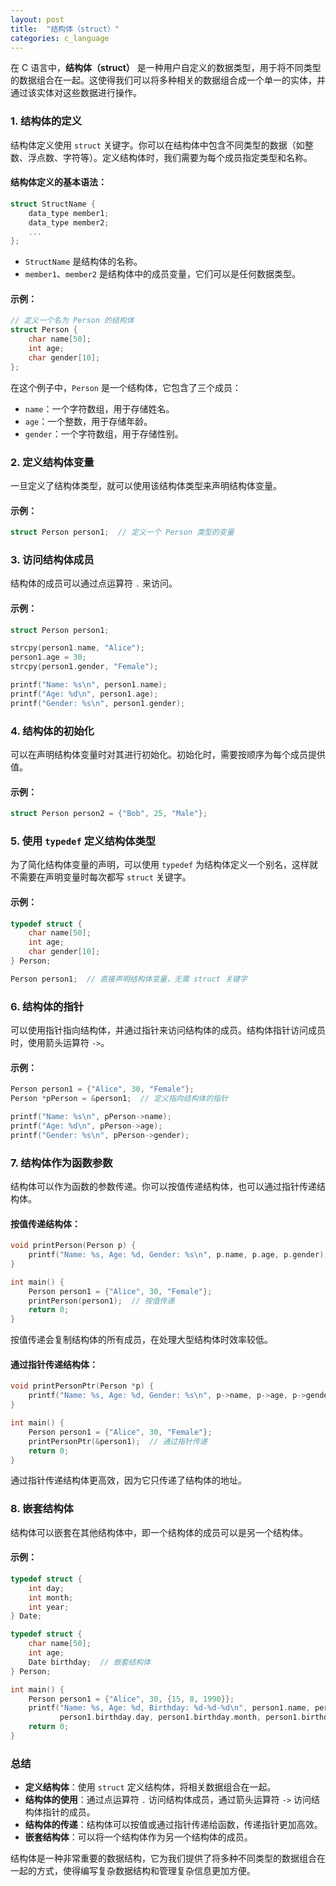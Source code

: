 ```yaml
---
layout: post
title:  "结构体（struct）"
categories: c_language
---
```


在 C 语言中，**结构体（struct）** 是一种用户自定义的数据类型，用于将不同类型的数据组合在一起。这使得我们可以将多种相关的数据组合成一个单一的实体，并通过该实体对这些数据进行操作。

### 1. **结构体的定义**

结构体定义使用 `struct` 关键字。你可以在结构体中包含不同类型的数据（如整数、浮点数、字符等）。定义结构体时，我们需要为每个成员指定类型和名称。

#### 结构体定义的基本语法：

```c
struct StructName {
    data_type member1;
    data_type member2;
    ...
};
```

- `StructName` 是结构体的名称。
- `member1`、`member2` 是结构体中的成员变量，它们可以是任何数据类型。

#### 示例：

```c
// 定义一个名为 Person 的结构体
struct Person {
    char name[50];
    int age;
    char gender[10];
};
```

在这个例子中，`Person` 是一个结构体，它包含了三个成员：
- `name`：一个字符数组，用于存储姓名。
- `age`：一个整数，用于存储年龄。
- `gender`：一个字符数组，用于存储性别。

### 2. **定义结构体变量**

一旦定义了结构体类型，就可以使用该结构体类型来声明结构体变量。

#### 示例：

```c
struct Person person1;  // 定义一个 Person 类型的变量
```

### 3. **访问结构体成员**

结构体的成员可以通过点运算符 `.` 来访问。

#### 示例：

```c
struct Person person1;

strcpy(person1.name, "Alice");
person1.age = 30;
strcpy(person1.gender, "Female");

printf("Name: %s\n", person1.name);
printf("Age: %d\n", person1.age);
printf("Gender: %s\n", person1.gender);
```

### 4. **结构体的初始化**

可以在声明结构体变量时对其进行初始化。初始化时，需要按顺序为每个成员提供值。

#### 示例：

```c
struct Person person2 = {"Bob", 25, "Male"};
```

### 5. **使用 `typedef` 定义结构体类型**

为了简化结构体变量的声明，可以使用 `typedef` 为结构体定义一个别名，这样就不需要在声明变量时每次都写 `struct` 关键字。

#### 示例：

```c
typedef struct {
    char name[50];
    int age;
    char gender[10];
} Person;

Person person1;  // 直接声明结构体变量，无需 struct 关键字
```

### 6. **结构体的指针**

可以使用指针指向结构体，并通过指针来访问结构体的成员。结构体指针访问成员时，使用箭头运算符 `->`。

#### 示例：

```c
Person person1 = {"Alice", 30, "Female"};
Person *pPerson = &person1;  // 定义指向结构体的指针

printf("Name: %s\n", pPerson->name);
printf("Age: %d\n", pPerson->age);
printf("Gender: %s\n", pPerson->gender);
```

### 7. **结构体作为函数参数**

结构体可以作为函数的参数传递。你可以按值传递结构体，也可以通过指针传递结构体。

#### 按值传递结构体：

```c
void printPerson(Person p) {
    printf("Name: %s, Age: %d, Gender: %s\n", p.name, p.age, p.gender);
}

int main() {
    Person person1 = {"Alice", 30, "Female"};
    printPerson(person1);  // 按值传递
    return 0;
}
```

按值传递会复制结构体的所有成员，在处理大型结构体时效率较低。

#### 通过指针传递结构体：

```c
void printPersonPtr(Person *p) {
    printf("Name: %s, Age: %d, Gender: %s\n", p->name, p->age, p->gender);
}

int main() {
    Person person1 = {"Alice", 30, "Female"};
    printPersonPtr(&person1);  // 通过指针传递
    return 0;
}
```

通过指针传递结构体更高效，因为它只传递了结构体的地址。

### 8. **嵌套结构体**

结构体可以嵌套在其他结构体中，即一个结构体的成员可以是另一个结构体。

#### 示例：

```c
typedef struct {
    int day;
    int month;
    int year;
} Date;

typedef struct {
    char name[50];
    int age;
    Date birthday;  // 嵌套结构体
} Person;

int main() {
    Person person1 = {"Alice", 30, {15, 8, 1990}};
    printf("Name: %s, Age: %d, Birthday: %d-%d-%d\n", person1.name, person1.age,
           person1.birthday.day, person1.birthday.month, person1.birthday.year);
    return 0;
}
```



### 总结

- **定义结构体**：使用 `struct` 定义结构体，将相关数据组合在一起。
- **结构体的使用**：通过点运算符 `.` 访问结构体成员，通过箭头运算符 `->` 访问结构体指针的成员。
- **结构体的传递**：结构体可以按值或通过指针传递给函数，传递指针更加高效。
- **嵌套结构体**：可以将一个结构体作为另一个结构体的成员。

结构体是一种非常重要的数据结构，它为我们提供了将多种不同类型的数据组合在一起的方式，使得编写复杂数据结构和管理复杂信息更加方便。